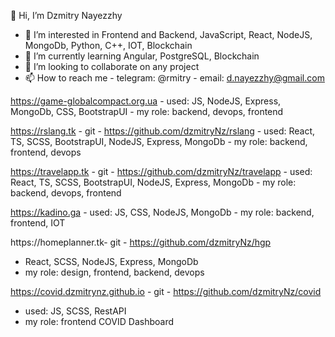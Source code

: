 
👋 Hi, I’m Dzmitry Nayezzhy

- 👀 I’m interested in Frontend and Backend, JavaScript, React, NodeJS, MongoDb, Python, C++, IOT, Blockchain
- 🌱 I’m currently learning Angular, PostgreSQL, Blockchain
- 💞️ I’m looking to collaborate on any project
- 📫 How to reach me - telegram: @rmitry
                      - email: d.nayezzhy@gmail.com


https://game-globalcompact.org.ua
      - used: JS, NodeJS, Express, MongoDb, CSS, BootstrapUI
      - my role: backend, devops, frontend


https://rslang.tk - git - https://github.com/dzmitryNz/rslang
      - used: React, TS, SCSS, BootstrapUI, NodeJS, Express, MongoDb
      - my role: backend, frontend, devops


https://travelapp.tk - git - https://github.com/dzmitryNz/travelapp
    - used: React, TS, SCSS, BootstrapUI, NodeJS, Express, MongoDb
    - my role: backend, devops, frontend 


https://kadino.ga 
    - used: JS, CSS, NodeJS, MongoDb
    - my role: backend, frontend, IOT 


https://homeplanner.tk- git - https://github.com/dzmitryNz/hgp
  - React, SCSS, NodeJS, Express, MongoDb
  - my role: design, frontend, backend, devops


https://covid.dzmitrynz.github.io - git - https://github.com/dzmitryNz/covid
  - used: JS, SCSS, RestAPI
  - my role: frontend  COVID Dashboard
